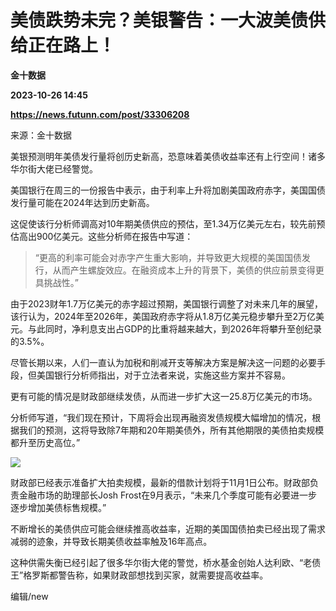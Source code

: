 # 美债跌势未完？美银警告：一大波美债供给正在路上！
**金十数据**

**2023-10-26 14:45**

**https://news.futunn.com/post/33306208**

来源：金十数据

美银预测明年美债发行量将创历史新高，恐意味着美债收益率还有上行空间！诸多华尔街大佬已经警觉。

美国银行在周三的一份报告中表示，由于利率上升将加剧美国政府赤字，美国国债发行量可能在2024年达到历史新高。

这促使该行分析师调高对10年期美债供应的预估，至1.34万亿美元左右，较先前预估高出900亿美元。这些分析师在报告中写道：

> “更高的利率可能会对赤字产生重大影响，并导致更大规模的美国国债发行，从而产生螺旋效应。在融资成本上升的背景下，美债的供应前景变得更具挑战性。”

由于2023财年1.7万亿美元的赤字超过预期，美国银行调整了对未来几年的展望，该行认为，2024年至2026年，美国政府赤字将从1.8万亿美元稳步攀升至2万亿美元。与此同时，净利息支出占GDP的比重将越来越大，到2026年将攀升至创纪录的3.5%。

尽管长期以来，人们一直认为加税和削减开支等解决方案是解决这一问题的必要手段，但美国银行分析师指出，对于立法者来说，实施这些方案并不容易。

更有可能的情况是财政部继续发债，从而进一步扩大这一25.8万亿美元的市场。

分析师写道，“我们现在预计，下周将会出现再融资发债规模大幅增加的情况，根据我们的预测，这将导致除7年期和20年期美债外，所有其他期限的美债拍卖规模都升至历史高位。”

![](https://postimg.futunn.com/16983059339318276046079.png)

财政部已经表示准备扩大拍卖规模，最新的借款计划将于11月1日公布。财政部负责金融市场的助理部长Josh Frost在9月表示，“未来几个季度可能有必要进一步逐步增加美债标售规模。”

不断增长的美债供应可能会继续推高收益率，近期的美国国债拍卖已经出现了需求减弱的迹象，并导致长期美债收益率触及16年高点。

这种供需失衡已经引起了很多华尔街大佬的警觉，桥水基金创始人达利欧、“老债王”格罗斯都警告称，如果财政部想找到买家，就需要提高收益率。

编辑/new